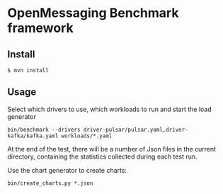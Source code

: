 
# OpenMessaging Benchmark framework

## Install

```shell
$ mvn install
```

## Usage

Select which drivers to use, which workloads to run and start the load generator 

```shell
bin/benchmark --drivers driver-pulsar/pulsar.yaml,driver-kafka/kafka.yaml workloads/*.yaml
```

At the end of the test, there will be a number of Json files in the current directory, 
containing the statistics collected during each test run.

Use the chart generator to create charts:

```shell
bin/create_charts.py *.json
```




